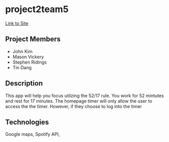 # project2team5
[Link to Site](https://limitless-basin-61713.herokuapp.com/)
## Project Members
* John Kim
* Mason Vickery
* Stephen Ridings
* Tin Dang

## Description
This app will help you focus utilzing the 52/17 rule. You work for 52 mintutes and rest for 17 minutes. The homepage timer will only allow the user to access the the timer. However, if they choose to log into the timer

## Technologies
Google maps, Spotify API, 
